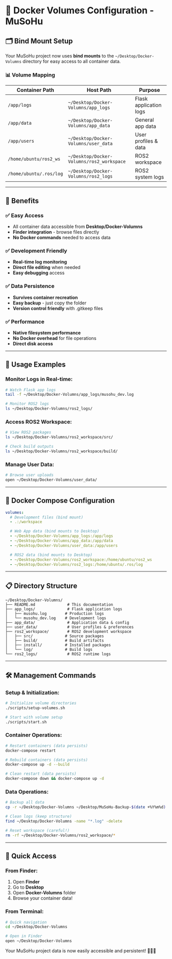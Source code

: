 # 📁 Docker Volumes Configuration - MuSoHu

## 🗂️ Bind Mount Setup

Your MuSoHu project now uses **bind mounts** to the `~/Desktop/Docker-Volumns` directory for easy access to all container data.

### 📊 Volume Mapping

| Container Path | Host Path | Purpose |
|---------------|-----------|---------|
| `/app/logs` | `~/Desktop/Docker-Volumns/app_logs` | Flask application logs |
| `/app/data` | `~/Desktop/Docker-Volumns/app_data` | General app data |
| `/app/users` | `~/Desktop/Docker-Volumns/user_data` | User profiles & data |
| `/home/ubuntu/ros2_ws` | `~/Desktop/Docker-Volumns/ros2_workspace` | ROS2 workspace |
| `/home/ubuntu/.ros/log` | `~/Desktop/Docker-Volumns/ros2_logs` | ROS2 system logs |

---

## 🚀 Benefits

### ✅ **Easy Access**
- All container data accessible from **Desktop/Docker-Volumns**
- **Finder integration** - browse files directly
- **No Docker commands** needed to access data

### ✅ **Development Friendly**
- **Real-time log monitoring**
- **Direct file editing** when needed
- **Easy debugging** access

### ✅ **Data Persistence**
- **Survives container recreation**
- **Easy backup** - just copy the folder
- **Version control friendly** with .gitkeep files

### ✅ **Performance**
- **Native filesystem performance**
- **No Docker overhead** for file operations
- **Direct disk access**

---

## 📱 Usage Examples

### **Monitor Logs in Real-time:**
```bash
# Watch Flask app logs
tail -f ~/Desktop/Docker-Volumns/app_logs/musohu_dev.log

# Monitor ROS2 logs
ls ~/Desktop/Docker-Volumns/ros2_logs/
```

### **Access ROS2 Workspace:**
```bash
# View ROS2 packages
ls ~/Desktop/Docker-Volumns/ros2_workspace/src/

# Check build outputs
ls ~/Desktop/Docker-Volumns/ros2_workspace/build/
```

### **Manage User Data:**
```bash
# Browse user uploads
open ~/Desktop/Docker-Volumns/user_data/
```

---

## 🔧 Docker Compose Configuration

```yaml
volumes:
  # Development files (bind mount)
  - .:/workspace

  # Web App data (bind mounts to Desktop)
  - ~/Desktop/Docker-Volumns/app_logs:/app/logs
  - ~/Desktop/Docker-Volumns/app_data:/app/data
  - ~/Desktop/Docker-Volumns/user_data:/app/users

  # ROS2 data (bind mounts to Desktop)
  - ~/Desktop/Docker-Volumns/ros2_workspace:/home/ubuntu/ros2_ws
  - ~/Desktop/Docker-Volumns/ros2_logs:/home/ubuntu/.ros/log
```

---

## 📋 Directory Structure

```
~/Desktop/Docker-Volumns/
├── README.md              # This documentation
├── app_logs/              # Flask application logs
│   ├── musohu.log        # Production logs
│   └── musohu_dev.log    # Development logs
├── app_data/              # Application data & config
├── user_data/             # User profiles & preferences
├── ros2_workspace/        # ROS2 development workspace
│   ├── src/              # Source packages
│   ├── build/            # Build artifacts
│   ├── install/          # Installed packages
│   └── log/              # Build logs
└── ros2_logs/             # ROS2 runtime logs
```

---

## 🛠️ Management Commands

### **Setup & Initialization:**
```bash
# Initialize volume directories
./scripts/setup-volumes.sh

# Start with volume setup
./scripts/start.sh
```

### **Container Operations:**
```bash
# Restart containers (data persists)
docker-compose restart

# Rebuild containers (data persists)
docker-compose up -d --build

# Clean restart (data persists)
docker-compose down && docker-compose up -d
```

### **Data Operations:**
```bash
# Backup all data
cp -r ~/Desktop/Docker-Volumns ~/Desktop/MuSoHu-Backup-$(date +%Y%m%d)

# Clean logs (keep structure)
find ~/Desktop/Docker-Volumns -name "*.log" -delete

# Reset workspace (careful!)
rm -rf ~/Desktop/Docker-Volumns/ros2_workspace/*
```

---

## 🎯 Quick Access

### **From Finder:**
1. Open **Finder**
2. Go to **Desktop**
3. Open **Docker-Volumns** folder
4. Browse your container data!

### **From Terminal:**
```bash
# Quick navigation
cd ~/Desktop/Docker-Volumns

# Open in Finder
open ~/Desktop/Docker-Volumns
```

Your MuSoHu project data is now easily accessible and persistent! 🎵📁🤖